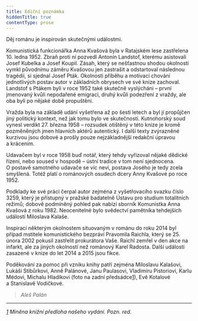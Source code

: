 ```yaml
---
title: Ediční poznámka
hiddenTitle: true
contentType: prose
---
```


<section>

Děj románu je inspirován skutečnými událostmi.

Komunistická funkcionářka Anna Kvašová byla v Ratajském lese zastřelena 10. ledna 1952. Zbraň proti ní pozvedl Antonín Landstof, kterému asistovali Josef Kubelka a Josef Koupil. Zásah, který se nešťastnou shodou okolností vymkl původnímu záměru Kvašovou jen zastrašit a odstartoval následnou tragédii, si sjednal Josef Pták. Okolnosti příběhu a motivaci chování jednotlivých postav autor v základních obrysech ve své knize zachoval. Landstof s Ptákem byli v roce 1952 také skutečně vyslýcháni – první jmenovaný kvůli nepodařené emigraci, druhý kvůli podezření z vraždy, ale oba byli po nějaké době propuštěni.

Vražda byla na základě udání vyšetřena až po šesti letech a byl jí propůjčen jiný politický kontext, než jak tomu bylo ve skuteč­nosti. Kutnohorský soud vynesl verdikt 27. března 1958 – rozsudek otištěný v této knize je kromě pozměněných jmen hlavních aktérů autentický. I další texty zvýrazněné kurzivou jsou dobové a prošly pouze nejzákladnější redakční úpravou a krácením.

Udavačem byl v roce 1958 buď notář, který tehdy vyřizoval nějaké dědické řízení, nebo soused v hospodě – ústní tradice v tom není sjednocena. O postavě samotného udavače se víc neví, postava Josého je tedy zcela smyšlená. Totéž platí o románových osudech dcery Anny Kvašové po roce 1952.

Podklady ke své práci čerpal autor zejména z vyšetřovacího svazku číslo 3259, který je přístupný v pražské badatelně Ústavu pro studium totalitních režimů; dobově podmíněný pohled pak nabízí sborník Komunistka Anna Kvašová z roku 1982. Neocenitelné bylo svědectví pamětníka tehdejších událostí Miloslava Kalaše.

Inspirací některým okolnostem situovaným v románu do roku 2014 byl případ mstitele komunistického bezpráví Pravomila Raichla, který se 25. února 2002 pokusil zastřelit prokurátora Vaše. Raichl zemřel v den akce na infarkt, ale za jiných okolností než románový Karel Radosta. Další události zasazené v knize do let 2014 a 2015 jsou fikce.

Poděkování za pomoc při vzniku knihy patří zejména Miloslavu Kalašovi, Lukáši Stibůrkovi, Anně Palánové, Janu Paulasovi, Vladimíru Pistoriovi, Karlu Médovi, Michalu Hladíkovi (foto na zadní předsádce[1](./resources/undefined)), Evě Kotalové a Stanislavě Vodičkové.

</section>

<section>

> _Aleš Palán_

* * *

_[1](./resources/undefined) Míněna knižní předloha našeho vydání. _Pozn. red.__

</section>
